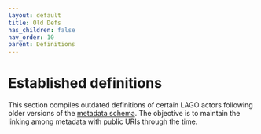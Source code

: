 ```yaml
---
layout: default
title: Old Defs
has_children: false
nav_order: 10
parent: Definitions
---
```


# Established definitions

This section compiles outdated definitions of certain LAGO actors following older versions of the [metadata schema](/schema/lagoSchema). The objective is to maintain the linking among  metadata with public URIs through the time.
